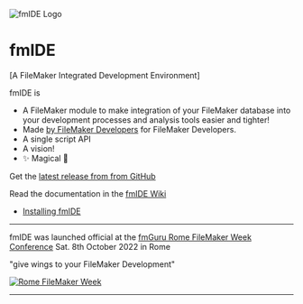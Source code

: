 ![fmIDE Logo][fmIDE]
# fmIDE
[A FileMaker Integrated Development Environment]


fmIDE is

- A FileMaker module to make integration of your FileMaker database into your development processes and analysis tools easier and tighter!
- Made [by FileMaker Developers][MrWatson.de] for FileMaker Developers.
- A single script API
- A vision!
- ✨ Magical 🦄

Get the [latest release from from GitHub](https://github.com/fmIDE/fmIDE/releases)

Read the documentation in the [fmIDE Wiki][]

- [Installing fmIDE](https://github.com/fmIDE/fmIDE/wiki/#installing-fmide)
---

fmIDE was launched official at the [fmGuru Rome FileMaker Week Conference][] Sat. 8th October 2022 in Rome

"give wings to your FileMaker Development"


[![Rome FileMaker Week](https://www.mettilealialtuosviluppofilemaker.com/wp-content/uploads/2022/06/Sorgente_Logo_Rome-Filemaker-week-768x298.png)][fmGuru Rome FileMaker Week Conference]

---

[fmIDE]:https://github.com/fmIDE/fmIDE/wiki/images/fmide.png
[fmIDE Integrate]:docs/fmide-integrate.png
[fmIDE Wiki]:https://github.com/fmIDE/fmIDE/wiki
[fmGuru Rome FileMaker Week Conference]:https://www.mettilealialtuosviluppofilemaker.com/en/
[MrWatson.de]:http://www.mrwatson.de
